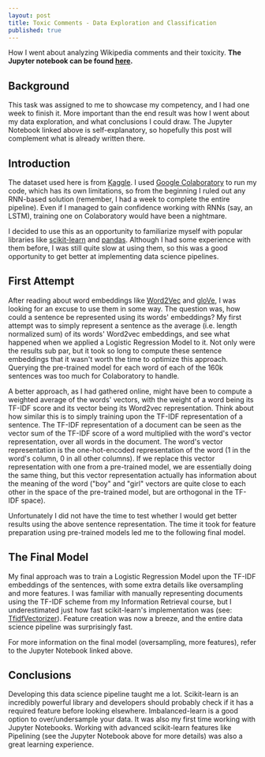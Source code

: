 ```yaml
---
layout: post
title: Toxic Comments - Data Exploration and Classification
published: true
---
```

How I went about analyzing Wikipedia comments and their toxicity. **The Jupyter notebook can be found [here](https://github.com/vamsi-aribandi/kaggle_toxic_comment_challenge/blob/master/kaggle_toxic_comment_challenge.ipynb).**
<!--break-->

## Background
This task was assigned to me to showcase my competency, and I had one week to finish it. More important than the end result was how I went about my data exploration, and what conclusions I could draw. The Jupyter Notebook linked above is self-explanatory, so hopefully this post will complement what is already written there.

## Introduction
The dataset used here is from [Kaggle](https://www.kaggle.com/c/jigsaw-toxic-comment-classification-challenge/data). I used [Google Colaboratory](https://colab.research.google.com/) to run my code, which has its own limitations, so from the beginning I ruled out any RNN-based solution (remember, I had a week to complete the entire pipeline). Even if I managed to gain confidence working with RNNs (say, an LSTM), training one on Colaboratory would have been a nightmare.

I decided to use this as an opportunity to familiarize myself with popular libraries like [scikit-learn](https://scikit-learn.org/stable/) and [pandas](https://pandas.pydata.org/). Although I had some experience with them before, I was still quite slow at using them, so this was a good opportunity to get better at implementing data science pipelines.

## First Attempt
After reading about word embeddings like [Word2Vec](https://ai.google/research/pubs/pub41224) and [gloVe](https://nlp.stanford.edu/projects/glove/), I was looking for an excuse to use them in some way. The question was, how could a sentence be represented using its words' embeddings? My first attempt was to simply represent a sentence as the average (i.e. length normalized sum) of its words' Word2vec embeddings, and see what happened when we applied a Logistic Regression Model to it. Not only were the results sub par, but it took so long to compute these sentence embeddings that it wasn't worth the time to optimize this approach. Querying the pre-trained model for each word of each of the 160k sentences was too much for Colaboratory to handle.

A better approach, as I had gathered online, might have been to compute a weighted average of the words' vectors, with the weight of a word being its TF-IDF score and its vector being its Word2vec representation. Think about how similar this is to simply training upon the TF-IDF representation of a sentence. The TF-IDF representation of a document can be seen as the vector sum of the TF-IDF score of a word multiplied with the word's vector representation, over all words in the document. The word's vector representation is the one-hot-encoded representation of the word (1 in the word's column, 0 in all other columns). If we replace this vector representation with one from a pre-trained model, we are essentially doing the same thing, but this vector representation actually has information about the meaning of the word ("boy" and "girl" vectors are quite close to each other in the space of the pre-trained model, but are orthogonal in the TF-IDF space).

Unfortunately I did not have the time to test whether I would get better results using the above sentence representation. The time it took for feature preparation using pre-trained models led me to the following final model.

## The Final Model
My final approach was to train a Logistic Regression Model upon the TF-IDF embeddings of the sentences, with some extra details like oversampling and more features. I was familiar with manually representing documents using the TF-IDF scheme from my Information Retrieval course, but I underestimated just how fast scikit-learn's implementation was (see: [TfidfVectorizer](https://scikit-learn.org/stable/modules/generated/sklearn.feature_extraction.text.TfidfVectorizer.html)). Feature creation was now a breeze, and the entire data science pipeline was surprisingly fast.

For more information on the final model (oversampling, more features), refer to the Jupyter Notebook linked above.

## Conclusions
Developing this data science pipeline taught me a lot. Scikit-learn is an incredibly powerful library and developers should probably check if it has a required feature before looking elsewhere. Imbalanced-learn is a good option to over/undersample your data. It was also my first time working with Jupyter Notebooks. Working with advanced scikit-learn features like Pipelining (see the Jupyter Notebook above for more details) was also a great learning experience.